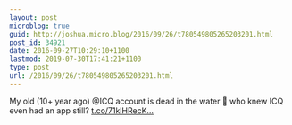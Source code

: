 ```yaml
---
layout: post
microblog: true
guid: http://joshua.micro.blog/2016/09/26/t780549805265203201.html
post_id: 34921
date: 2016-09-27T10:29:10+1100
lastmod: 2019-07-30T17:41:21+1100
type: post
url: /2016/09/26/t780549805265203201.html
---
```

My old (10+ year ago) @ICQ account is dead in the water 🙁 who knew ICQ even had an app still? [t.co/71klHRecK...](https://t.co/71klHRecKD)
